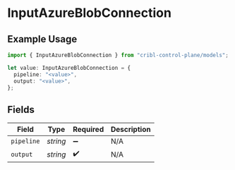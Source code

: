 # InputAzureBlobConnection

## Example Usage

```typescript
import { InputAzureBlobConnection } from "cribl-control-plane/models";

let value: InputAzureBlobConnection = {
  pipeline: "<value>",
  output: "<value>",
};
```

## Fields

| Field              | Type               | Required           | Description        |
| ------------------ | ------------------ | ------------------ | ------------------ |
| `pipeline`         | *string*           | :heavy_minus_sign: | N/A                |
| `output`           | *string*           | :heavy_check_mark: | N/A                |